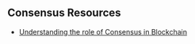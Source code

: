 ## Consensus Resources

* [Understanding the role of Consensus in Blockchain](https://medium.com/coinmonks/understanding-the-role-of-consensus-in-blockchain-db724fa63a53)